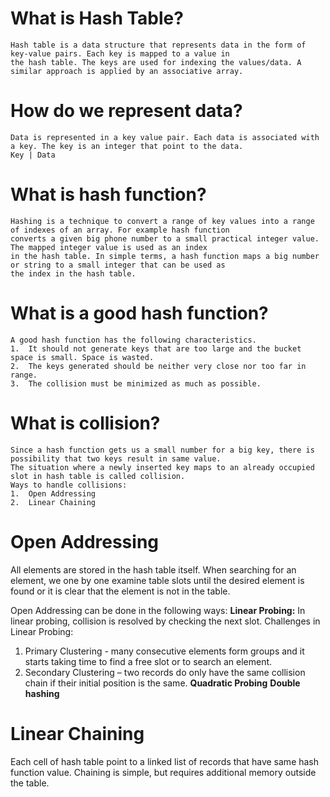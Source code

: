 # What is Hash Table? 
```
Hash table is a data structure that represents data in the form of key-value pairs. Each key is mapped to a value in 
the hash table. The keys are used for indexing the values/data. A similar approach is applied by an associative array.
```

# How do we represent data?
```
Data is represented in a key value pair. Each data is associated with a key. The key is an integer that point to the data.
Key | Data
```

# What is hash function?
```
Hashing is a technique to convert a range of key values into a range of indexes of an array. For example hash function 
converts a given big phone number to a small practical integer value. The mapped integer value is used as an index 
in the hash table. In simple terms, a hash function maps a big number or string to a small integer that can be used as 
the index in the hash table.
```

# What is a good hash function?
```
A good hash function has the following characteristics.
1.	It should not generate keys that are too large and the bucket space is small. Space is wasted.
2.	The keys generated should be neither very close nor too far in range.
3.	The collision must be minimized as much as possible.
```

# What is collision?
```
Since a hash function gets us a small number for a big key, there is possibility that two keys result in same value. 
The situation where a newly inserted key maps to an already occupied slot in hash table is called collision.
Ways to handle collisions:
1.	Open Addressing 
2.	Linear Chaining 
```

# Open Addressing 
All elements are stored in the hash table itself. When searching for an element, we one by one examine table slots 
until the desired element is found or it is clear that the element is not in the table.

Open Addressing can be done in the following ways:
**Linear Probing:** 
In linear probing, collision is resolved by checking the next slot.
Challenges in Linear Probing:
1.	Primary Clustering - many consecutive elements form groups and it starts taking time to find a free slot or to search an element.  
2.	Secondary Clustering – two records do only have the same collision chain if their initial position is the same.
**Quadratic Probing**
**Double hashing**

# Linear Chaining 
Each cell of hash table point to a linked list of records that have same hash function value.
Chaining is simple, but requires additional memory outside the table.

























